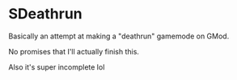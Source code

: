# SDeathrun

Basically an attempt at making a "deathrun" gamemode on GMod.

No promises that I'll actually finish this.

Also it's super incomplete lol